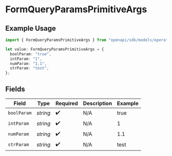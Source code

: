# FormQueryParamsPrimitiveArgs

## Example Usage

```typescript
import { FormQueryParamsPrimitiveArgs } from "openapi/sdk/models/operations";

let value: FormQueryParamsPrimitiveArgs = {
  boolParam: "true",
  intParam: "1",
  numParam: "1.1",
  strParam: "test",
};
```

## Fields

| Field              | Type               | Required           | Description        | Example            |
| ------------------ | ------------------ | ------------------ | ------------------ | ------------------ |
| `boolParam`        | *string*           | :heavy_check_mark: | N/A                | true               |
| `intParam`         | *string*           | :heavy_check_mark: | N/A                | 1                  |
| `numParam`         | *string*           | :heavy_check_mark: | N/A                | 1.1                |
| `strParam`         | *string*           | :heavy_check_mark: | N/A                | test               |